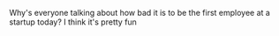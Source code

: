Why's everyone talking about how bad it is to be the first employee at a startup today? I think it's pretty fun

